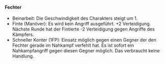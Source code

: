 #### Fechter

* Beinarbeit: Die Geschwindigkeit des Charakters steigt um 1.
* Finte (Manöver): Es wird kein Angriff ausgeführt. +2 Verteidigung. Nächste Runde hat der Fintierte -2 Verteidigung
gegen Angriffe des Kämpfers.
* Schneller Konter (1FP): Einsatz möglich gegen einen Gegner der den Fechter gerade im Nahkampf verfehlt hat.
Es ist sofort ein Nahkampfangriff gegen diesen Gegner möglich. Das verbraucht keine Handlung.
